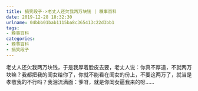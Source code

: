 ```yaml
---
title: 搞笑段子->老丈人还欠我两万块钱 | 糗事百科
date: 2019-12-28 18:32:30
urlname: 04bbb01bab1115ba8c365413c22d3bb1
tags: 
- 糗事百科
categories:
- 糗事百科
- 搞笑段子
---
```

老丈人还欠我两万块钱，于是我厚着脸皮去要，老丈人说：你真不厚道，不就两万块嘛？我都把我的闺女给你了，你就不能看在闺女的份上，不要这两万了，就当是孝敬我的不行吗？我泪流满面：爹呀，就是你闺女逼我来的呀……


